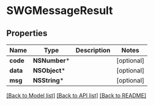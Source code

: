 # SWGMessageResult

## Properties
Name | Type | Description | Notes
------------ | ------------- | ------------- | -------------
**code** | **NSNumber*** |  | [optional] 
**data** | **NSObject*** |  | [optional] 
**msg** | **NSString*** |  | [optional] 

[[Back to Model list]](../README.md#documentation-for-models) [[Back to API list]](../README.md#documentation-for-api-endpoints) [[Back to README]](../README.md)



